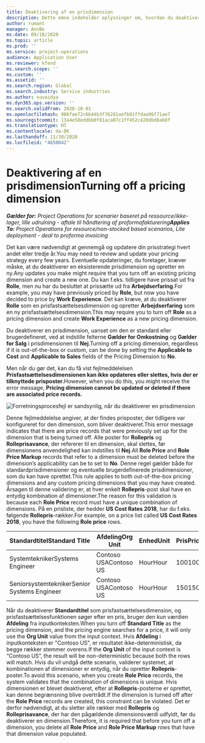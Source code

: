 ```yaml
---
title: Deaktivering af en prisdimension
description: Dette emne indeholder oplysninger om, hvordan du deaktiverer prisfastsættelsesdimensioner.
author: rumant
manager: AnnBe
ms.date: 09/18/2020
ms.topic: article
ms.prod: ''
ms.service: project-operations
audience: Application User
ms.reviewer: kfend
ms.search.scope: ''
ms.custom: ''
ms.assetid: ''
ms.search.region: Global
ms.search.industry: Service industries
ms.author: suvaidya
ms.dyn365.ops.version: ''
ms.search.validFrom: 2020-10-01
ms.openlocfilehash: 986fae72c6b44b3f76281aefb81ffdaa96f71ae7
ms.sourcegitcommit: 13a4e58eddbb0f81aca07c1ff452c420dbd8a68f
ms.translationtype: HT
ms.contentlocale: da-DK
ms.lasthandoff: 11/30/2020
ms.locfileid: "4650042"
---
```

# <a name="turning-off-a-pricing-dimension"></a><span data-ttu-id="7d2f2-103">Deaktivering af en prisdimension</span><span class="sxs-lookup"><span data-stu-id="7d2f2-103">Turning off a pricing dimension</span></span>

<span data-ttu-id="7d2f2-104">_**Gælder for:** Project Operations for scenarier baseret på ressource/ikke-lager, lille udrulning - aftale til håndtering af proformafakturering_</span><span class="sxs-lookup"><span data-stu-id="7d2f2-104">_**Applies To:** Project Operations for resource/non-stocked based scenarios, Lite deployment - deal to proforma invoicing_</span></span>

<span data-ttu-id="7d2f2-105">Det kan være nødvendigt at gennemgå og opdatere din prisstrategi hvert andet eller tredje år.</span><span class="sxs-lookup"><span data-stu-id="7d2f2-105">You may need to review and update your pricing strategy every few years.</span></span> <span data-ttu-id="7d2f2-106">Eventuelle opdateringer, du foretager, kræver måske, at du deaktiverer en eksisterende prisdimension og opretter en ny.</span><span class="sxs-lookup"><span data-stu-id="7d2f2-106">Any updates you make might require that you turn off an existing pricing dimension and create a new one.</span></span> <span data-ttu-id="7d2f2-107">Du kan f.eks. tidligere have prissat ud fra **Rolle**, men nu har du besluttet at prissætte ud fra **Arbejdserfaring**.</span><span class="sxs-lookup"><span data-stu-id="7d2f2-107">For example, you may have previously priced by **Role**, but now you have decided to price by **Work Experience**.</span></span> <span data-ttu-id="7d2f2-108">Det kan kræve, at du deaktiverer **Rolle** som en prisfastsættelsesdimension og opretter **Arbejdserfaring** som en ny prisfastsættelsesdimension.</span><span class="sxs-lookup"><span data-stu-id="7d2f2-108">This may require you to turn off **Role** as a pricing dimension and create **Work Experience** as a new pricing dimension.</span></span> 

<span data-ttu-id="7d2f2-109">Du deaktiverer en prisdimension, uanset om den er standard eller brugerdefineret, ved at indstille felterne **Gælder for Omkostning** og **Gælder for Salg** i prisdimensionen til **Nej**.</span><span class="sxs-lookup"><span data-stu-id="7d2f2-109">Turning off a pricing dimension, regardless if it is out-of-the-box or custom, can be done by setting the **Applicable to Cost** and **Applicable to Sales** fields of the Pricing Dimension to **No**.</span></span>

<span data-ttu-id="7d2f2-110">Men når du gør det, kan du få vist fejlmeddelelsen **Prisfastsættelsesdimensionen kan ikke opdateres eller slettes, hvis der er tilknyttede prisposter.**</span><span class="sxs-lookup"><span data-stu-id="7d2f2-110">However, when you do this, you might receive the error message, **Pricing dimension cannot be updated or deleted if there are associated price records.**</span></span>

![Forretningsprocesfejl er sandsynlig, når du deaktiverer en prisdimension](media/Business-Process-Error.png)

<span data-ttu-id="7d2f2-112">Denne fejlmeddelelse angiver, at der findes prisposter, der tidligere var konfigureret for den dimension, som bliver deaktiveret.</span><span class="sxs-lookup"><span data-stu-id="7d2f2-112">This error message indicates that there are price records that were previously set up for the dimension that is being turned off.</span></span> <span data-ttu-id="7d2f2-113">Alle poster for **Rollepris** og **Rolleprisavance**, der refererer til en dimension, skal slettes, før dimensionens anvendelighed kan indstilles til **Nej**.</span><span class="sxs-lookup"><span data-stu-id="7d2f2-113">All **Role Price** and **Role Price Markup** records that refer to a dimension must be deleted before the dimension’s applicability can be to set to **No**.</span></span> <span data-ttu-id="7d2f2-114">Denne regel gælder både for standardprisdimensioner og eventuelle brugerdefinerede prisdimensioner, som du kan have oprettet.</span><span class="sxs-lookup"><span data-stu-id="7d2f2-114">This rule applies to both out-of-the-box pricing dimensions and any custom pricing dimensions that you may have created.</span></span> <span data-ttu-id="7d2f2-115">Årsagen til denne validering er, at hver enkelt **Rollepris**-post skal have en entydig kombination af dimensioner.</span><span class="sxs-lookup"><span data-stu-id="7d2f2-115">The reason for this validation is because each **Role Price** record must have a unique combination of dimensions.</span></span> <span data-ttu-id="7d2f2-116">På en prisliste, der hedder **US Cost Rates 2018**, har du f.eks. følgende **Rollepris**-rækker.</span><span class="sxs-lookup"><span data-stu-id="7d2f2-116">For example, on a price list called **US Cost Rates 2018**, you have the following **Role price** rows.</span></span> 

| <span data-ttu-id="7d2f2-117">Standardtitel</span><span class="sxs-lookup"><span data-stu-id="7d2f2-117">Standard Title</span></span>         | <span data-ttu-id="7d2f2-118">Afdeling</span><span class="sxs-lookup"><span data-stu-id="7d2f2-118">Org Unit</span></span>    |<span data-ttu-id="7d2f2-119">Enhed</span><span class="sxs-lookup"><span data-stu-id="7d2f2-119">Unit</span></span>   |<span data-ttu-id="7d2f2-120">Pris</span><span class="sxs-lookup"><span data-stu-id="7d2f2-120">Price</span></span>  |<span data-ttu-id="7d2f2-121">Valuta</span><span class="sxs-lookup"><span data-stu-id="7d2f2-121">Currency</span></span>  |
| -----------------------|-------------|-------|-------|----------|
| <span data-ttu-id="7d2f2-122">Systemtekniker</span><span class="sxs-lookup"><span data-stu-id="7d2f2-122">Systems Engineer</span></span>|<span data-ttu-id="7d2f2-123">Contoso USA</span><span class="sxs-lookup"><span data-stu-id="7d2f2-123">Contoso US</span></span>|<span data-ttu-id="7d2f2-124">Hour</span><span class="sxs-lookup"><span data-stu-id="7d2f2-124">Hour</span></span>| <span data-ttu-id="7d2f2-125">100</span><span class="sxs-lookup"><span data-stu-id="7d2f2-125">100</span></span>|<span data-ttu-id="7d2f2-126">USD</span><span class="sxs-lookup"><span data-stu-id="7d2f2-126">USD</span></span>|
| <span data-ttu-id="7d2f2-127">Seniorsystemtekniker</span><span class="sxs-lookup"><span data-stu-id="7d2f2-127">Senior Systems Engineer</span></span>|<span data-ttu-id="7d2f2-128">Contoso USA</span><span class="sxs-lookup"><span data-stu-id="7d2f2-128">Contoso US</span></span>|<span data-ttu-id="7d2f2-129">Hour</span><span class="sxs-lookup"><span data-stu-id="7d2f2-129">Hour</span></span>| <span data-ttu-id="7d2f2-130">150</span><span class="sxs-lookup"><span data-stu-id="7d2f2-130">150</span></span>| <span data-ttu-id="7d2f2-131">USD</span><span class="sxs-lookup"><span data-stu-id="7d2f2-131">USD</span></span>|


<span data-ttu-id="7d2f2-132">Når du deaktiverer **Standardtitel** som prisfastsættelsesdimension, og prisfastsættelsesfunktionen søger efter en pris, bruger den kun værdien **Afdeling** fra inputkonteksten.</span><span class="sxs-lookup"><span data-stu-id="7d2f2-132">When you turn off **Standard Title** as the pricing dimension, and the pricing engine searches for a price, it will only use the **Org Unit** value from the input context.</span></span> <span data-ttu-id="7d2f2-133">Hvis **Afdeling** i inputkonteksten er "Contoso US", er resultatet ikke-deterministisk, da begge rækker stemmer overens.</span><span class="sxs-lookup"><span data-stu-id="7d2f2-133">If the **Org Unit** of the input context is “Contoso US”, the result will be non-deterministic because both the rows will match.</span></span> <span data-ttu-id="7d2f2-134">Hvis du vil undgå dette scenario, validerer systemet, at kombinationen af dimensioner er entydig, når du opretter **Rollepris**-poster.</span><span class="sxs-lookup"><span data-stu-id="7d2f2-134">To avoid this scenario, when you create **Role Price** records, the system validates that the combination of dimensions is unique.</span></span> <span data-ttu-id="7d2f2-135">Hvis dimensionen er blevet deaktiveret, efter at **Rollepris**-posterne er oprettet, kan denne begrænsning blive overtrådt.</span><span class="sxs-lookup"><span data-stu-id="7d2f2-135">If the dimension is turned off after the **Role Price** records are created, this constraint can be violated.</span></span> <span data-ttu-id="7d2f2-136">Det er derfor nødvendigt, at du sletter alle rækker med **Rollepris** og **Rolleprisavance**, der har den pågældende dimensionsværdi udfyldt, før du deaktiverer en dimension.</span><span class="sxs-lookup"><span data-stu-id="7d2f2-136">Therefore, it is required that before you turn off a dimension, you delete all **Role Price** and **Role Price Markup** rows that have that dimension value populated.</span></span>
